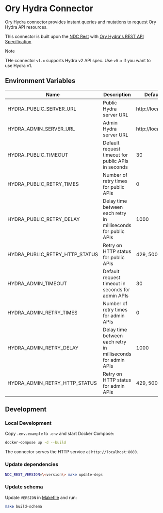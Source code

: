 # Ory Hydra Connector

Ory Hydra connector provides instant queries and mutations to request Ory Hydra API resources.

This connector is built upon the [NDC Rest](https://github.com/hasura/ndc-rest) with [Ory Hydra's REST API Specification](https://raw.githubusercontent.com/ory/hydra/master/internal/httpclient/api/openapi.yaml).

> [!NOTE]
> THe connector `v1.x` supports Hydra v2 API spec. Use `v0.x` if you want to use Hydra v1.

## Environment Variables

| Name                           | Description                                                   | Default Value         |
| ------------------------------ | ------------------------------------------------------------- | --------------------- |
| HYDRA_PUBLIC_SERVER_URL        | Public Hydra server URL                                       | http://localhost:4444 |
| HYDRA_ADMIN_SERVER_URL         | Admin Hydra server URL                                        | http://localhost:4445 |
| HYDRA_PUBLIC_TIMEOUT           | Default request timeout for public APIs in seconds            | 30                    |
| HYDRA_PUBLIC_RETRY_TIMES       | Number of retry times for public APIs                         | 0                     |
| HYDRA_PUBLIC_RETRY_DELAY       | Delay time between each retry in milliseconds for public APIs | 1000                  |
| HYDRA_PUBLIC_RETRY_HTTP_STATUS | Retry on HTTP status for public APIs                          | 429, 500, 502, 503    |
| HYDRA_ADMIN_TIMEOUT            | Default request timeout in seconds for admin APIs             | 30                    |
| HYDRA_ADMIN_RETRY_TIMES        | Number of retry times for admin APIs                          | 0                     |
| HYDRA_ADMIN_RETRY_DELAY        | Delay time between each retry in milliseconds for admin APIs  | 1000                  |
| HYDRA_ADMIN_RETRY_HTTP_STATUS  | Retry on HTTP status for admin APIs                           | 429, 500, 502, 503    |

## Development

### Local Development

Copy `.env.example` to `.env` and start Docker Compose:

```sh
docker-compose up -d --build
```

The connector serves the HTTP service at `http://localhost:8080`.

### Update dependencies

```sh
NDC_REST_VERSION=\<version\> make update-deps
```

### Update schema

Update `VERSION` in [Makefile](./Makefile) and run:

```sh
make build-schema
```
